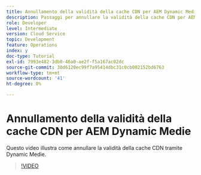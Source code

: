 ```yaml
---
title: Annullamento della validità della cache CDN per AEM Dynamic Medie
description: Passaggi per annullare la validità della cache CDN per AEM Dynamic Medie
role: Developer
level: Intermediate
version: Cloud Service
topic: Development
feature: Operations
index: y
doc-type: Tutorial
exl-id: 7993e482-3db0-46a0-ae2f-f5a167ac02dc
source-git-commit: 30d6120ec99f7a95414dbc31c0cb002152bd6763
workflow-type: tm+mt
source-wordcount: '41'
ht-degree: 0%

---
```


# Annullamento della validità della cache CDN per AEM Dynamic Medie

Questo video illustra come annullare la validità della cache CDN tramite Dynamic Medie.

>[!VIDEO](https://video.tv.adobe.com/v/335457?quality=12&learn=on)

